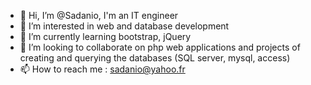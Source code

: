 - 👋 Hi, I’m @Sadanio, I'm an IT engineer
- 👀 I’m interested in web and database development
- 🌱 I’m currently learning bootstrap, jQuery
- 💞️ I’m looking to collaborate on php web applications and projects of creating  and querying the databases (SQL server, mysql, access)
- 📫 How to reach me : sadanio@yahoo.fr

<!---
Sadanio/Sadanio is a ✨ special ✨ repository because its `README.md` (this file) appears on your GitHub profile.
You can click the Preview link to take a look at your changes.
--->
